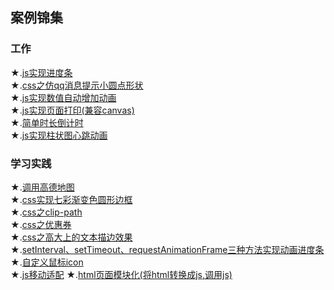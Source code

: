## 案例锦集
### 工作
★.[js实现进度条](https://yourshero.github.io/demos/work/work1.html)  
★.[css之仿qq消息提示小圆点形状](https://yourshero.github.io/demos/work/work2.html)  
★.[js实现数值自动增加动画](https://yourshero.github.io/demos/work/work3.html)  
★.[js实现页面打印(兼容canvas)](https://yourshero.github.io/demos/work/work4.html)  
★.[简单时长倒计时](https://yourshero.github.io/demos/work/work5.html)  
★.[js实现柱状图心跳动画](https://yourshero.github.io/demos/work/work6.html) 
### 学习实践
★.[调用高德地图](https://yourshero.github.io/demos/study/根据经纬度自动定位.html)  
★.[css实现七彩渐变色圆形边框](https://yourshero.github.io/demos/css动画效果/example1.html)  
★.[css之clip-path](https://yourshero.github.io/demos/study/study1.html)  
★.[css之优惠券](https://yourshero.github.io/demos/study/study2.html)  
★.[css之高大上的文本描边效果](https://yourshero.github.io/demos/study/study3.html)  
★.[setInterval、setTimeout、requestAnimationFrame三种方法实现动画进度条](https://yourshero.github.io/demos/study/study4.html)  
★.[自定义鼠标icon](https://yourshero.github.io/demos/study/study5.html)  
★.[js移动适配](https://yourshero.github.io/demos/study/移动适配.html) 
★.[html页面模块化(将html转换成js,调用js)](https://yourshero.github.io/demos/study/study6/index.html) 
